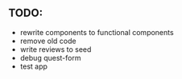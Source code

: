 ## TODO:
- rewrite components to functional components
- remove old code
- write reviews to seed
- debug quest-form
- test app


